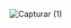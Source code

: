 
![Capturar (1)](https://media.discordapp.net/attachments/940637232912531500/944016470923444254/1645141450132.png)
